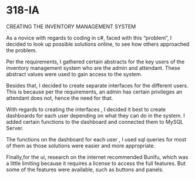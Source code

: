 # 318-IA
CREATING THE INVENTORY MANAGEMENT SYSTEM 

As a novice with regards to coding in c#, faced with this “problem”, I decided to look up possible solutions online, to see how others approached the problem.

Per the requirements, I gathered certain abstracts for the key users of the inventory management system who are the admin and attendant. These abstract values were used to gain access to the system.

Besides that, I decided to create separate interfaces for the different users. This is because per the requirements, an admin has certain privileges an attendant does not, hence the need for that.

With regards to creating the interfaces , I decided it best to create dashboards for each user depending on what they can do in the system. I added certain functions to the dashboard and connected them to MySQL Server.

The functions on the dashboard for each user , I used sql queries for most of them as those solutions were easier and more appropriate.

Finally,for the ui, research on the internet recommended Bunifu, which was a little limiting because it requires a license to access the full features. But some of the features were available, such as buttons and panels.
